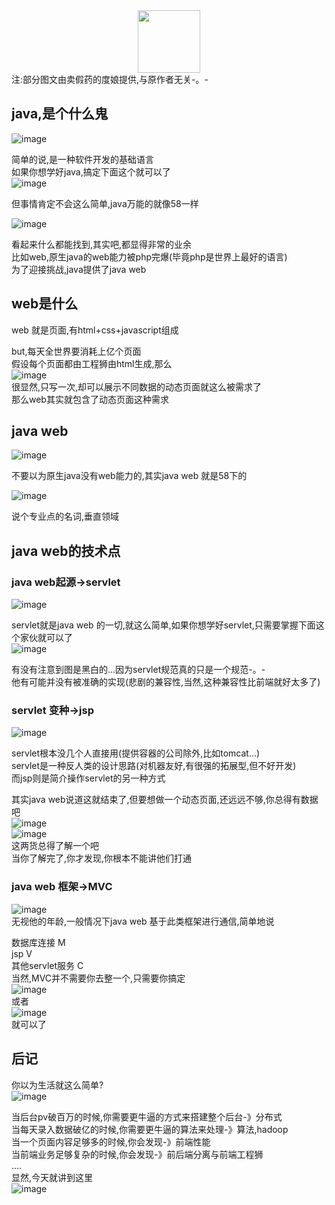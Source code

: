 <div align=center>
  <img width=100 height=100 src="https://github.com/Glimis/javaweb/raw/master/img/2.png"></img>
</div>
注:部分图文由卖假药的度娘提供,与原作者无关-。-


## java,是个什么鬼

![image](https://github.com/Glimis/javaweb/raw/master/img/1.png)    


简单的说,是一种软件开发的基础语言    
如果你想学好java,搞定下面这个就可以了    
![image](https://github.com/Glimis/javaweb/raw/master/img/4.png)    

但事情肯定不会这么简单,java万能的就像58一样    

![image](https://github.com/Glimis/javaweb/raw/master/img/10.png)   


看起来什么都能找到,其实吧,都显得非常的业余    
比如web,原生java的web能力被php完爆(毕竟php是世界上最好的语言)    
为了迎接挑战,java提供了java web    


## web是什么
web 就是页面,有html+css+javascript组成    

but,每天全世界要消耗上亿个页面    
假设每个页面都由工程狮由html生成,那么    
![image](https://github.com/Glimis/javaweb/raw/master/img/16.png)    
很显然,只写一次,却可以展示不同数据的动态页面就这么被需求了    
那么web其实就包含了动态页面这种需求
## java web

![image](https://github.com/Glimis/javaweb/raw/master/img/3.png)    


不要以为原生java没有web能力的,其实java web 就是58下的    


![image](https://github.com/Glimis/javaweb/raw/master/img/11.png)    

说个专业点的名词,垂直领域    

## java web的技术点     

### java web起源->servlet
![image](https://github.com/Glimis/javaweb/raw/master/img/12.png)    

servlet就是java web 的一切,就这么简单,如果你想学好servlet,只需要掌握下面这个家伙就可以了    
![image](https://github.com/Glimis/javaweb/raw/master/img/5.png)    

有没有注意到图是黑白的...因为servlet规范真的只是一个规范-。-    
他有可能并没有被准确的实现(悲剧的兼容性,当然,这种兼容性比前端就好太多了)    

### servlet 变种->jsp
![image](https://github.com/Glimis/javaweb/raw/master/img/13.png)    

servlet根本没几个人直接用(提供容器的公司除外,比如tomcat...)     
servlet是一种反人类的设计思路(对机器友好,有很强的拓展型,但不好开发)    
而jsp则是简介操作servlet的另一种方式    

其实java web说道这就结束了,但要想做一个动态页面,还远远不够,你总得有数据吧    
![image](https://github.com/Glimis/javaweb/raw/master/img/6.png)    
![image](https://github.com/Glimis/javaweb/raw/master/img/8.png)    
这两货总得了解一个吧    
当你了解完了,你才发现,你根本不能讲他们打通

### java web 框架->MVC
![image](https://github.com/Glimis/javaweb/raw/master/img/6.png)    
无视他的年龄,一般情况下java web 基于此类框架进行通信,简单地说    

数据库连接  M     
jsp V    
其他servlet服务  C    
当然,MVC并不需要你去整一个,只需要你搞定   
![image](https://github.com/Glimis/javaweb/raw/master/img/14.png)    
或者    
![image](https://github.com/Glimis/javaweb/raw/master/img/15.png)    
就可以了


## 后记
你以为生活就这么简单?     
![image](https://github.com/Glimis/javaweb/raw/master/img/17.png)    

当后台pv破百万的时候,你需要更牛逼的方式来搭建整个后台-》分布式    
当每天录入数据破亿的时候,你需要更牛逼的算法来处理-》算法,hadoop    
当一个页面内容足够多的时候,你会发现-》前端性能    
当前端业务足够复杂的时候,你会发现-》前后端分离与前端工程狮    
....    
显然,今天就讲到这里    
![image](https://github.com/Glimis/javaweb/raw/master/img/18.png)    